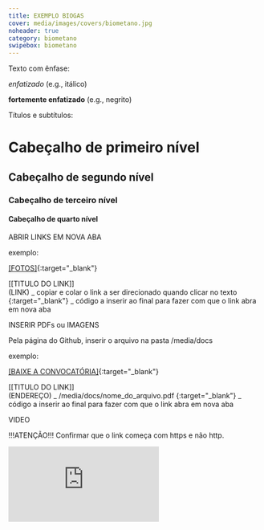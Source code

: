 ```yaml
---
title: EXEMPLO BIOGAS
cover: media/images/covers/biometano.jpg
noheader: true
category: biometano
swipebox: biometano
---
```


Texto com ênfase:

*enfatizado* (e.g., itálico)

**fortemente enfatizado** (e.g., negrito)



Títulos e subtítulos:

# Cabeçalho de primeiro nível
## Cabeçalho de segundo nível
### Cabeçalho de terceiro nível
#### Cabeçalho de quarto nível


ABRIR LINKS EM NOVA ABA

exemplo:

[[FOTOS]](https://www.flickr.com/photos/151197945@N07/albums/72157679168514796){:target="_blank"}

[[TITULO DO LINK]]   
(LINK)               _   copiar e colar o link a ser direcionado quando clicar no texto 
{:target="_blank"}   _   código a inserir ao final para fazer com que o link abra em nova aba


INSERIR PDFs ou IMAGENS

Pela página do Github, inserir o arquivo na pasta /media/docs

exemplo: 

[[BAIXE A CONVOCATÓRIA]](/media/docs/resilience.pdf){:target="_blank"}

[[TITULO DO LINK]]   
(ENDEREÇO)           _   /media/docs/nome_do_arquivo.pdf 
{:target="_blank"}   _   código a inserir ao final para fazer com que o link abra em nova aba


VIDEO

!!!ATENÇÃO!!! Confirmar que o link começa com https e não http.

<div class="video-wrapper video-wrapper-16x9">
<iframe src="https://player.vimeo.com/video/46611303?byline=0&portrait=0" allowfullscreen="allowfullscreen" frameborder="0"></iframe>
</div>

